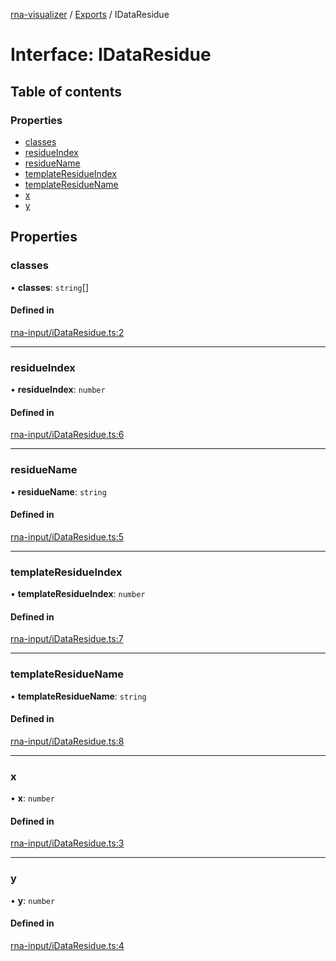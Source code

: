 [rna-visualizer](../README.md) / [Exports](../modules.md) / IDataResidue

# Interface: IDataResidue

## Table of contents

### Properties

- [classes](IDataResidue.md#classes)
- [residueIndex](IDataResidue.md#residueindex)
- [residueName](IDataResidue.md#residuename)
- [templateResidueIndex](IDataResidue.md#templateresidueindex)
- [templateResidueName](IDataResidue.md#templateresiduename)
- [x](IDataResidue.md#x)
- [y](IDataResidue.md#y)

## Properties

### classes

• **classes**: `string`[]

#### Defined in

[rna-input/iDataResidue.ts:2](https://github.com/michalhercik/rna-visualizer/blob/846fdd7/lib/src/rna-input/iDataResidue.ts#L2)

___

### residueIndex

• **residueIndex**: `number`

#### Defined in

[rna-input/iDataResidue.ts:6](https://github.com/michalhercik/rna-visualizer/blob/846fdd7/lib/src/rna-input/iDataResidue.ts#L6)

___

### residueName

• **residueName**: `string`

#### Defined in

[rna-input/iDataResidue.ts:5](https://github.com/michalhercik/rna-visualizer/blob/846fdd7/lib/src/rna-input/iDataResidue.ts#L5)

___

### templateResidueIndex

• **templateResidueIndex**: `number`

#### Defined in

[rna-input/iDataResidue.ts:7](https://github.com/michalhercik/rna-visualizer/blob/846fdd7/lib/src/rna-input/iDataResidue.ts#L7)

___

### templateResidueName

• **templateResidueName**: `string`

#### Defined in

[rna-input/iDataResidue.ts:8](https://github.com/michalhercik/rna-visualizer/blob/846fdd7/lib/src/rna-input/iDataResidue.ts#L8)

___

### x

• **x**: `number`

#### Defined in

[rna-input/iDataResidue.ts:3](https://github.com/michalhercik/rna-visualizer/blob/846fdd7/lib/src/rna-input/iDataResidue.ts#L3)

___

### y

• **y**: `number`

#### Defined in

[rna-input/iDataResidue.ts:4](https://github.com/michalhercik/rna-visualizer/blob/846fdd7/lib/src/rna-input/iDataResidue.ts#L4)
